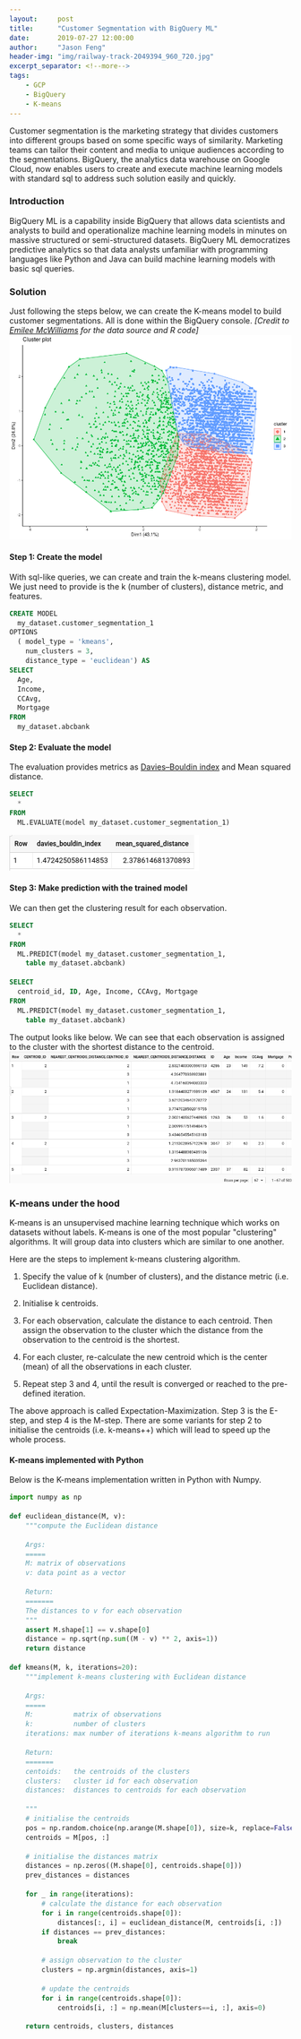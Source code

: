 ```yaml
---
layout:     post
title:      "Customer Segmentation with BigQuery ML"
date:       2019-07-27 12:00:00
author:     "Jason Feng"
header-img: "img/railway-track-2049394_960_720.jpg"
excerpt_separator: <!--more-->
tags:
    - GCP
    - BigQuery
    - K-means
---
```


Customer segmentation is the marketing strategy that divides customers into different groups based on some specific ways of similarity. Marketing teams can tailor their content and media to unique audiences according to the segmentations. BigQuery, the analytics data warehouse on Google Cloud, now enables users to create and execute machine learning models with standard sql to address such solution easily and quickly.

<!--more-->
### Introduction
BigQuery ML is a capability inside BigQuery that allows data scientists and analysts to build and operationalize machine learning models in minutes on massive structured or semi-structured datasets. BigQuery ML democratizes predictive analytics so that data analysts unfamiliar with programming languages like Python and Java can build machine learning models with basic sql queries.

### Solution
Just following the steps below, we can create the K-means model to build customer segmentations. All is done within the BigQuery console.
*[Credit to [Emilee McWilliams](https://github.com/emileemc/kmeans) for the data source and R code]*
![](/img/bqml-cust-seg-viz-190727.png)

#### Step 1: Create the model

With sql-like queries, we can create and train the k-means clustering model. We just need to provide is the k (number of clusters), distance metric, and features.
```sql
CREATE MODEL
  my_dataset.customer_segmentation_1
OPTIONS
  ( model_type = 'kmeans',
    num_clusters = 3,
    distance_type = 'euclidean') AS
SELECT
  Age,
  Income,
  CCAvg,
  Mortgage
FROM
  my_dataset.abcbank
```

#### Step 2: Evaluate the model
The evaluation provides metrics as [Davies–Bouldin index](https://en.wikipedia.org/wiki/Davies%E2%80%93Bouldin_index) and Mean squared distance.
```sql
SELECT
  *
FROM
  ML.EVALUATE(model my_dataset.customer_segmentation_1)
```
![](/img/bqml-evaluation-190727.png)

#### Step 3: Make prediction with the trained model
We can then get the clustering result for each observation. 
```sql
SELECT
  *
FROM
  ML.PREDICT(model my_dataset.customer_segmentation_1,
    table my_dataset.abcbank)

SELECT
  centroid_id, ID, Age, Income, CCAvg, Mortgage
FROM
  ML.PREDICT(model my_dataset.customer_segmentation_1,
    table my_dataset.abcbank)
```
The output looks like below. We can see that each observation is assigned to the cluster with the shortest distance to the centroid.
![](/img/bqml-customer-seg-190727.png)

### K-means under the hood

K-means is an unsupervised machine learning technique which works on datasets without labels. K-means is one of the most popular "clustering" algorithms. It will group data into clusters which are similar to one another.

Here are the steps to implement k-means clustering algorithm.

1. Specify the value of k (number of clusters), and the distance metric (i.e. Euclidean distance).

2. Initialise k centroids.

3. For each observation, calculate the distance to each centroid. Then assign the observation to the cluster which the distance from the observation to the centroid is the shortest.

4. For each cluster, re-calculate the new centroid which is the center (mean) of all the observations in each cluster.

5. Repeat step 3 and 4, until the result is converged or reached to the pre-defined iteration.

The above approach is called Expectation-Maximization. Step 3 is the E-step, and step 4 is the M-step. There are some variants for step 2 to initialise the centroids (i.e. k-means++) which will lead to speed up the whole process.

#### K-means implemented with Python
Below is the K-means implementation written in Python with Numpy.
```python
import numpy as np

def euclidean_distance(M, v):
    """compute the Euclidean distance
    
    Args:
    =====
    M: matrix of observations
    v: data point as a vector

    Return:
    =======
    The distances to v for each observation
    """
    assert M.shape[1] == v.shape[0]
    distance = np.sqrt(np.sum((M - v) ** 2, axis=1))
    return distance

def kmeans(M, k, iterations=20):
    """implement k-means clustering with Euclidean distance

    Args:
    =====
    M:          matrix of observations
    k:          number of clusters
    iterations: max number of iterations k-means algorithm to run

    Return:
    =======
    centoids:   the centroids of the clusters
    clusters:   cluster id for each observation
    distances:  distances to centroids for each observation
    
    """
    # initialise the centroids
    pos = np.random.choice(np.arange(M.shape[0]), size=k, replace=False)
    centroids = M[pos, :]

    # initialise the distances matrix
    distances = np.zeros((M.shape[0], centroids.shape[0]))
    prev_distances = distances

    for _ in range(iterations):
        # calculate the distance for each observation
        for i in range(centroids.shape[0]):
            distances[:, i] = euclidean_distance(M, centroids[i, :])
        if distances == prev_distances:
            break

        # assign observation to the cluster
        clusters = np.argmin(distances, axis=1)

        # update the centroids
        for i in range(centroids.shape[0]):
            centroids[i, :] = np.mean(M[clusters==i, :], axis=0)

    return centroids, clusters, distances
```